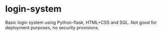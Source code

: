 # login-system
Basic login system using Python-flask, HTML+CSS and SQL. Not good for deployment purposes, no security provisions.
